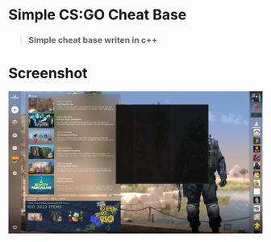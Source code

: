 # Simple CS:GO Cheat Base
> ### Simple cheat base writen in c++

# Screenshot
![Alt text](unknown.png?raw=true "Title")
